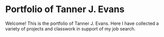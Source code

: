 # Portfolio of Tanner J. Evans

Welcome! This is the portfolio of Tanner J. Evans. Here I have collected a variety of projects and classwork in support of my job search.
